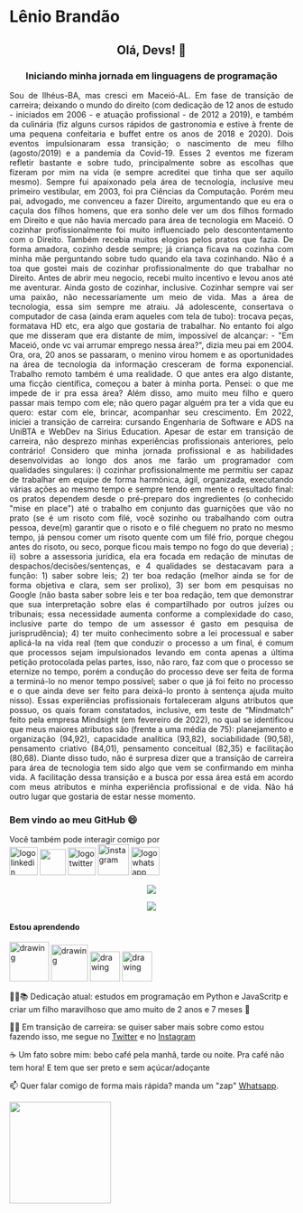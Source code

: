 # Lênio Brandão
## <p align="center">Olá, Devs! 👋</p>
### <p align="center">Iniciando minha jornada em linguagens de programação</p>
<p align="justify">Sou de Ilhéus-BA, mas cresci em Maceió-AL. Em fase de transição de carreira; deixando o mundo do direito (com dedicação de 12 anos de estudo - iniciados em 2006 - e atuação profissional - de 2012 a 2019), e também da culinária (fiz alguns cursos rápidos de gastronomia e estive à frente de uma pequena confeitaria e buffet entre os anos de 2018 e 2020). Dois eventos impulsionaram essa transição;  o nascimento de meu filho (agosto/2019) e a pandemia da Covid-19. Esses 2 eventos me fizeram refletir bastante e sobre tudo, principalmente sobre as escolhas que fizeram por mim na vida (e sempre acreditei que tinha que ser aquilo mesmo). Sempre fui apaixonado pela área de tecnologia, inclusive meu primeiro vestibular, em 2003, foi pra Ciências da Computação. Porém meu pai, advogado, me convenceu a fazer Direito, argumentando que eu era o caçula dos filhos homens, que era sonho dele ver um dos filhos formado em Direito e que não havia mercado para área de tecnologia em Maceió. O cozinhar profissionalmente foi muito influenciado pelo descontentamento com o Direito. Também recebia muitos elogios pelos pratos que fazia. De forma amadora, cozinho desde sempre; já criança ficava na cozinha com minha mãe perguntando sobre tudo quando ela tava cozinhando. Não é a toa que gostei mais de cozinhar profissionalmente do que trabalhar no Direito. Antes de abrir meu negocio, recebi muito incentivo e levou anos até me aventurar. Ainda gosto de cozinhar, inclusive. Cozinhar sempre vai ser uma paixão, não necessariamente um meio de vida. Mas a área de tecnologia, essa sim sempre me atraiu. Já adolescente, consertava o computador de casa (ainda eram aqueles com tela de tubo): trocava peças, formatava HD etc, era algo que gostaria de trabalhar. No entanto foi algo que me disseram que era distante de mim, impossível de alcançar: - "Em Maceió, onde vc vai arrumar emprego nessa área?", dizia meu pai em 2004. Ora, ora, 20 anos se passaram, o menino virou homem e as oportunidades na área de tecnologia da informação cresceram de forma exponencial. Trabalho remoto também é uma realidade. O que antes era algo distante, uma ficção científica, começou a bater à minha porta. Pensei: o que me impede de ir pra essa área? Além disso, amo muito meu filho e quero passar mais tempo com ele; não quero pagar alguém pra ter a vida que eu quero: estar com ele, brincar, acompanhar seu crescimento. Em 2022, iniciei a transição de carreira: cursando Engenharia de Software e ADS na UniBTA e WebDev na Sirius Education. Apesar de estar em transição de carreira, não desprezo minhas experiências profissionais anteriores, pelo contrário! Considero que minha jornada profissional e as habilidades desenvolvidas ao longo dos anos me farão um programador com qualidades singulares: i) cozinhar profissionalmente me permitiu ser capaz de trabalhar em equipe de forma harmônica, ágil, organizada, executando várias ações ao mesmo tempo e sempre tendo em mente o resultado final: os pratos dependem desde o pré-preparo dos ingredientes (o conhecido "mise en place") até o trabalho em conjunto das guarnições que vão no prato (se é um risoto com filé, você sozinho ou trabalhando com outra pessoa, deve(m) garantir que o risoto e o filé cheguem no prato no mesmo tempo, já pensou comer um risoto quente com um filé frio, porque chegou antes do risoto, ou seco, porque ficou mais tempo no fogo do que deveria) ; ii) sobre a assessoria jurídica, ela era focada em redação de minutas de despachos/decisões/sentenças, e 4 qualidades se destacavam para a função: 1) saber sobre leis; 2) ter boa redação (melhor ainda se for de forma objetiva e clara, sem ser prolixo), 3) ser bom em pesquisas no Google (não basta saber sobre leis e ter boa redação, tem que demonstrar que sua interpretação sobre elas é compartilhado por outros juízes ou tribunais; essa necessidade aumenta conforme a complexidade do caso, inclusive parte do tempo de um assessor é gasto em pesquisa de jurisprudência); 4) ter muito conhecimento sobre a lei processual e saber aplicá-la na vida real (tem que conduzir o processo a um final, é comum que processos sejam impulsionados levando em conta apenas a última petição protocolada pelas partes, isso, não raro, faz com que o processo se eternize no tempo, porém a condução do processo deve ser feita de forma a terminá-lo no menor tempo possível; saber o que já foi feito no processo e o que ainda deve ser feito para deixá-lo pronto à sentença ajuda muito nisso). Essas experiências profissionais fortaleceram alguns atributos que possuo, os quais foram constatados, inclusive, em teste de “Mindmatch” feito pela empresa Mindsight (em fevereiro de 2022), no qual se identificou que meus maiores atributos são (frente a uma média de 75): planejamento e organização (94,92), capacidade analítica (93,82), sociabilidade (90,58), pensamento criativo (84,01), pensamento conceitual (82,35) e facilitação (80,68). Diante disso tudo, não é surpresa dizer que a transição de carreira para área de tecnologia tem sido algo que vem se confirmando em minha vida. A facilitação dessa transição e a busca por essa área está em acordo com meus atributos e minha experiência profissional e de vida. Não há outro lugar que gostaria de estar nesse momento.</p>
<h3>Bem vindo ao meu GitHub 😄</h3>
Você também pode interagir comigo por

<div>
<a href="https://www.linkedin.com/in/leniobrandao" target="_blank"><img src="https://user-images.githubusercontent.com/102772203/161966708-21a6c4ed-6f4c-4661-98a9-7c3103f6a5f5.png" alt="logo linkedin" width="50"></a>
<a href="https://www.hackerrank.com/lenioguerreiro" target="_blank"><img src="https://www.pngitem.com/pimgs/m/366-3662405_hackerrank-logo-png-transparent-png.png" width="46"></a>
<a href="https://www.twitter.com/BrandaoLenio" target="_blank"><img src="https://user-images.githubusercontent.com/102772203/161966411-bdbf458f-a4a7-499f-a22e-75a1ac12e545.png" alt="logo twitter" width="49"></a>
<a href="https://www.instagram.com/leniobrandao" target="_blank"><img src="https://user-images.githubusercontent.com/102772203/161966293-90a8dc43-1e07-42ec-8c4e-c1ebd921549f.png" alt="instagram" width="55"></a>
  <a href="https://contate.me/brandaolenio" target="_blank"><img src="https://user-images.githubusercontent.com/102772203/161977440-4bbef4da-4a71-40b9-86b4-37eae4636b59.png" alt="logo whatsapp" width="50"></a>
</div>
</p>
<p align="center">
  <img src="http://img.shields.io/static/v1?label=STATUS&message=EM%20DESENVOLVIMENTO&color=GREEN&style=for-the-badge"/>
  </p>

<p align="center">
  <img src="https://user-images.githubusercontent.com/102772203/161967424-ab4d2f78-7a92-42f8-9687-ae2e44f838ff.gif"/>
</p>

<h4>Estou aprendendo</h4>
<p>
<img src="https://user-images.githubusercontent.com/102772203/161968577-610b051f-0d91-48e0-99f8-3c70743bc00f.png" alt="drawing" width="70"/> <img src="https://upload.wikimedia.org/wikipedia/commons/9/99/Unofficial_JavaScript_logo_2.svg" alt="drawing" width="65"/> <img src="https://logodownload.org/wp-content/uploads/2016/10/html5-logo.png" alt="drawing" width="53"/> <img src="https://user-images.githubusercontent.com/102772203/161970749-552916c5-201a-45b0-a6af-bbfe47d57e86.png" alt="drawing" width="53"/>
 </p>
 🧑‍🎓📚 Dedicação atual: estudos em programação em Python e JavaScritp e criar um filho maravilhoso que amo muito de 2 anos e 7 meses 👶
 </p>
 🦾🧠 Em transição de carreira: se quiser saber mais sobre como estou fazendo isso, me segue no <a href="https://www.twitter.com/BrandaoLenio">Twitter</a> e no <a href="https://www.instagram.com/leniobrandao">Instagram</a>
 </p>
 ☕ Um fato sobre mim: bebo café pela manhã, tarde ou noite. Pra café não tem hora! E tem que ser preto e sem açúcar/adoçante
 </p>
 📫 Quer falar comigo de forma mais rápida? manda um "zap" <a href="https://contate.me/brandaolenio">Whatsapp</a>.
</p>
<div>
<a href="https://github.com/brandaolenio">
<img height="180em" src="https://github-readme-stats.vercel.app/api?username=brandaolenio&show_icons=true&theme=dracula&include_all_commits=true&count_private=true"/>
</div>
